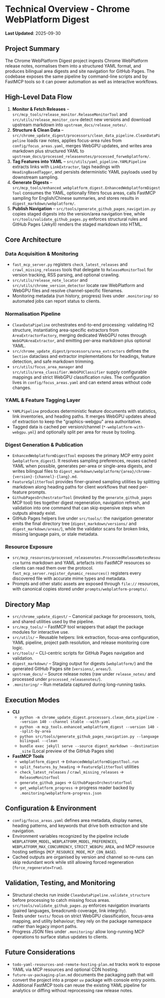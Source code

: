 # Technical Overview - Chrome WebPlatform Digest

**Last Updated**: 2025-09-30

## Project Summary
The Chrome WebPlatform Digest project ingests Chrome WebPlatform release notes, normalises them into a structured YAML format, and produces bilingual area digests and site navigation for GitHub Pages. The codebase exposes the same pipeline by command-line scripts and by FastMCP tools so it can power automation as well as interactive workflows.

## High-Level Data Flow
1. **Monitor & Fetch Releases** – `src/mcp_tools/release_monitor.ReleaseMonitorTool` and `src/utils/release_monitor_core` detect new versions and download upstream markdown into `upstream_docs/release_notes/`.
2. **Structure & Clean Data** – `src/chrome_update_digest/processors/clean_data_pipeline.CleanDataPipeline` loads raw notes, applies focus-area rules from `config/focus_areas.yaml`, merges WebGPU updates, and writes area markdown plus structured YAML to `upstream_docs/processed_releasenotes/processed_forwebplatform/`.
3. **Tag Features into YAML** – `src/utils/yaml_pipeline.YAMLPipeline` extracts links with `LinkExtractor`, tags headings with `HeadingBasedTagger`, and persists deterministic YAML payloads used by downstream sampling.
4. **Generate Digests** – `src/mcp_tools/enhanced_webplatform_digest.EnhancedWebplatformDigestTool` consumes the YAML, optionally filters focus areas, calls FastMCP sampling for English/Chinese summaries, and stores results in `digest_markdown/webplatform/`.
5. **Publish Navigation** – `src/tools/generate_github_pages_navigation.py` copies staged digests into the version/area navigation tree, while `src/tools/validate_github_pages.py` enforces structural rules and GitHub Pages (Jekyll) renders the staged markdown into HTML.

## Core Architecture

### Data Acquisition & Monitoring
- `fast_mcp_server.py` registers `check_latest_releases` and `crawl_missing_releases` tools that delegate to `ReleaseMonitorTool` for version tracking, RSS parsing, and optional crawling.
- `src/utils/release_note_locator` and `src/utils/chrome_version_detector` locate raw WebPlatform and WebGPU files and resolve channel-specific filenames.
- Monitoring metadata (run history, progress) lives under `.monitoring/` so automated jobs can report status to clients.

### Normalisation Pipeline
- `CleanDataPipeline` orchestrates end-to-end processing: validating H2 structure, instantiating area-specific extractors from `AreaExtractorFactory`, merging dedicated WebGPU notes through `WebGPUAreaExtractor`, and emitting per-area markdown plus optional YAML.
- `src/chrome_update_digest/processors/area_extractors` defines the `Section` dataclass and extractor implementations for headings, feature detection, and safe markdown trimming.
- `src/utils/focus_area_manager` and `src/utils/area_classifier.WebGPUClassifier` supply configurable mappings and strict WebGPU classification rules. The configuration lives in `config/focus_areas.yaml` and can extend areas without code changes.

### YAML & Feature Tagging Layer
- `YAMLPipeline` produces deterministic feature documents with statistics, link inventories, and heading paths. It merges WebGPU updates ahead of extraction to keep the "graphics-webgpu" area authoritative.
- Tagged data is cached per version/channel (`*-webplatform-with-webgpu.yml`) and optionally split per area for reuse by tooling.

### Digest Generation & Publication
- `EnhancedWebplatformDigestTool` exposes the primary MCP entry point (`webplatform_digest`). It resolves sampling preferences, reuses cached YAML when possible, generates per-area or single-area digests, and writes bilingual files to `digest_markdown/webplatform/{area}/chrome-{version}-{channel}-{lang}.md`.
- `FeatureSplitterTool` provides finer-grained sampling utilities by splitting markdown along heading paths for client workflows that need per-feature prompts.
- `GithubPagesOrchestratorTool` (invoked by the `generate_github_pages` MCP tool) ties together digest regeneration, navigation refresh, and validation into one command that can skip expensive steps when outputs already exist.
- GitHub Pages helpers live under `src/tools/`: the navigation generator emits the final directory tree (`digest_markdown/versions/` and `digest_markdown/areas/`), while the validator scans for broken links, missing language pairs, or stale metadata.

### Resource Exposure
- `src/mcp_resources/processed_releasenotes.ProcessedReleaseNotesResource` turns markdown and YAML artefacts into FastMCP resources so clients can read them over the protocol. `fast_mcp_server.register_dynamic_resources()` registers every discovered file with accurate mime types and metadata.
- Prompts and other static assets are exposed through `file://` resources, with canonical copies stored under `prompts/webplatform-prompts/`.

## Directory Map
- `src/chrome_update_digest/` – Canonical package for processors, tools, and shared utilities used by the pipeline.
- `src/mcp_tools/` – FastMCP tool wrappers that adapt the package modules for interactive use.
- `src/utils/` – Reusable helpers: link extraction, focus-area configuration, YAML pipeline, project path resolution, and release monitoring core logic.
- `src/tools/` – CLI-centric scripts for GitHub Pages navigation and validation.
- `digest_markdown/` – Staging output for digests (`webplatform/`) and the generated GitHub Pages site (`versions/`, `areas/`).
- `upstream_docs/` – Source release notes (raw under `release_notes/` and processed under `processed_releasenotes/`).
- `.monitoring/` – Run metadata captured during long-running tasks.

## Execution Modes
- **CLI**
  - `python -m chrome_update_digest.processors.clean_data_pipeline --version 140 --channel stable --with-yaml`
  - `python -m mcp_tools.enhanced_webplatform_digest --version 140 --split-by-area`
  - `python src/tools/generate_github_pages_navigation.py --language bilingual --clean`
  - `bundle exec jekyll serve --source digest_markdown --destination _site` (Local preview of the GitHub Pages site)
- **FastMCP Tools**
  - `webplatform_digest` → `EnhancedWebplatformDigestTool.run`
  - `split_features_by_heading` → `FeatureSplitterTool` utilities
  - `check_latest_releases` / `crawl_missing_releases` → `ReleaseMonitorTool`
  - `generate_github_pages` → `GithubPagesOrchestratorTool`
  - `get_webplatform_progress` → progress reader backed by `.monitoring/webplatform-progress.json`

## Configuration & Environment
- `config/focus_areas.yaml` defines area metadata, display names, heading patterns, and keywords that drive both extraction and site navigation.
- Environment variables recognized by the pipeline include `WEBPLATFORM_MODEL`, `WEBPLATFORM_MODEL_PREFERENCES`, `WEBPLATFORM_MAX_CONCURRENCY`, `STRICT_WEBGPU_AREA`, and MCP resource hosting settings (`MCP_RESOURCE_MODE`, `MCP_CDN_BASE`).
- Cached outputs are organised by version and channel so re-runs can skip redundant work while still allowing forced regeneration (`force_regenerate=True`).

## Validation, Testing, and Monitoring
- Structural checks run inside `CleanDataPipeline.validate_structure` before processing to catch missing focus areas.
- `src/tools/validate_github_pages.py` enforces navigation invariants (paired languages, breadcrumb coverage, link integrity).
- Tests under `tests/` focus on strict WebGPU classification, focus-area mapping, and utility behaviour; they rely on the package namespace rather than legacy import paths.
- Progress JSON files under `.monitoring/` allow long-running MCP operations to surface status updates to clients.

## Future Considerations
- `todo-yaml-resources-and-remote-hosting-plan.md` tracks work to expose YAML via MCP resources and optional CDN hosting.
- `future-uv-packaging-plan.md` documents the packaging path that will convert the project into a proper `uv` package with console entry points.
- Additional FastMCP tools can reuse the existing YAML pipeline for analytics or diffing without reprocessing raw release notes.
